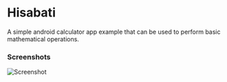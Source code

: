 # Hisabati
A simple android calculator app example that can be used to perform basic mathematical operations.


### Screenshots
![Screenshot](https://raw.github.com/ImperiusRex/Hisabati/master/sample1.png)

